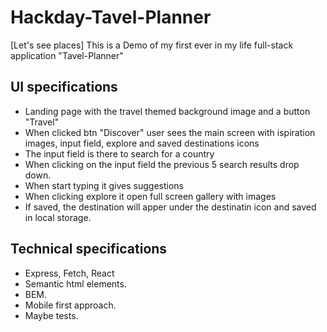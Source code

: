 # Hackday-Tavel-Planner
[Let's see places]
This is a Demo of my first ever in my life full-stack application "Tavel-Planner"

## UI specifications
* Landing page with the travel themed background image and a button "Travel"
* When clicked btn "Discover" user sees the main screen with ispiration images, input field, explore and saved destinations icons
* The input field is there to search for a country
* When clicking on the input field the previous 5 search results drop down. 
* When start typing it gives suggestions
* When clicking explore it open full screen gallery with images
* If saved, the destination will apper under the destinatin icon and saved in local storage.

## Technical specifications
* Express, Fetch, React
* Semantic html elements.
* BEM.
* Mobile first approach.
* Maybe tests.
